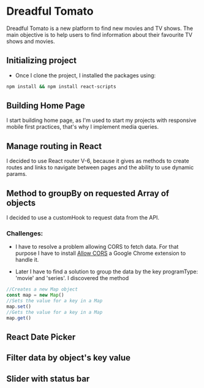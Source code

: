 # Dreadful Tomato

Dreadful Tomato is a new platform to find new movies and TV shows. The main objective is to
help users to find information about their favourite TV shows and movies.

## Initializing project

- Once I clone the project, I installed the packages using:

```sh
npm install && npm install react-scripts
```

## Building Home Page

I start building home page, as I'm used to start my projects with responsive mobile first practices, that's why I implement media queries.

## Manage routing in React

I decided to use React router V-6, because it gives as methods to create routes and links to navigate between pages and the ability to use dynamic params.

## Method to groupBy on requested Array of objects

I decided to use a customHook to request data from the API.

### Challenges:

- I have to resolve a problem allowing CORS to fetch data. For that purpose I have to install [Allow CORS](https://chrome.google.com/webstore/detail/allow-cors-access-control/lhobafahddgcelffkeicbaginigeejlf?hl=en) a Google Chrome extension to handle it.

- Later I have to find a solution to group the data by the key programType: 'movie' and 'series'. I discovered the method

```js
//Creates a new Map object
const map = new Map()
//Sets the value for a key in a Map
map.set()
//Gets the value for a key in a Map
map.get()
```

## React Date Picker

## Filter data by object's key value

## Slider with status bar

